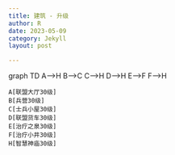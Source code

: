 ```yaml
---
title: 建筑 - 升级
author: R
date: 2023-05-09
category: Jekyll
layout: post

---
```



<script src="https://cdn.jsdelivr.net/npm/mermaid/dist/mermaid.min.js"></script>


<div class="mermaid">
  graph TD
    A-->H
	B-->C
	C-->H
	D-->H
	E-->F
    F-->H
	
	A[联盟大厅30级]
	B[兵营30级]
	C[士兵小屋30级]
	D[联盟货车30级]
	E[治疗之泉30级]
	F[治疗小井30级]
    H[智慧神庙30级]
	
</div>

<script>
  window.addEventListener('load', function() {
    mermaid.initialize({
		theme: 'default'
	});
  });
</script>
<!--{% if page.mermaid %}
<script>
mermaid.initialize({
  startOnLoad: true
});
</script>
{% endif %} -->



